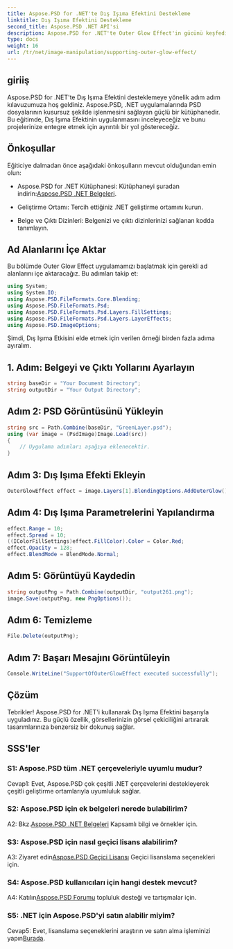 ```yaml
---
title: Aspose.PSD for .NET'te Dış Işıma Efektini Destekleme
linktitle: Dış Işıma Efektini Destekleme
second_title: Aspose.PSD .NET API'si
description: Aspose.PSD for .NET'te Outer Glow Effect'in gücünü keşfedin. Bu adım adım eğitimle görsel tasarımlarınızı geliştirin.
type: docs
weight: 16
url: /tr/net/image-manipulation/supporting-outer-glow-effect/
---
```

## giriiş

Aspose.PSD for .NET'te Dış Işıma Efektini desteklemeye yönelik adım adım kılavuzumuza hoş geldiniz. Aspose.PSD, .NET uygulamalarında PSD dosyalarının kusursuz şekilde işlenmesini sağlayan güçlü bir kütüphanedir. Bu eğitimde, Dış Işıma Efektinin uygulanmasını inceleyeceğiz ve bunu projelerinize entegre etmek için ayrıntılı bir yol göstereceğiz.

## Önkoşullar

Eğiticiye dalmadan önce aşağıdaki önkoşulların mevcut olduğundan emin olun:

-  Aspose.PSD for .NET Kütüphanesi: Kütüphaneyi şuradan indirin:[Aspose.PSD .NET Belgeleri](https://reference.aspose.com/psd/net/).

- Geliştirme Ortamı: Tercih ettiğiniz .NET geliştirme ortamını kurun.

- Belge ve Çıktı Dizinleri: Belgenizi ve çıktı dizinlerinizi sağlanan kodda tanımlayın.

## Ad Alanlarını İçe Aktar

Bu bölümde Outer Glow Effect uygulamamızı başlatmak için gerekli ad alanlarını içe aktaracağız. Bu adımları takip et:

```csharp
using System;
using System.IO;
using Aspose.PSD.FileFormats.Core.Blending;
using Aspose.PSD.FileFormats.Psd;
using Aspose.PSD.FileFormats.Psd.Layers.FillSettings;
using Aspose.PSD.FileFormats.Psd.Layers.LayerEffects;
using Aspose.PSD.ImageOptions;
```

Şimdi, Dış Işıma Etkisini elde etmek için verilen örneği birden fazla adıma ayıralım.

## 1. Adım: Belgeyi ve Çıktı Yollarını Ayarlayın

```csharp
string baseDir = "Your Document Directory";
string outputDir = "Your Output Directory";
```

## Adım 2: PSD Görüntüsünü Yükleyin

```csharp
string src = Path.Combine(baseDir, "GreenLayer.psd");
using (var image = (PsdImage)Image.Load(src))
{
    // Uygulama adımları aşağıya eklenecektir.
}
```

## Adım 3: Dış Işıma Efekti Ekleyin

```csharp
OuterGlowEffect effect = image.Layers[1].BlendingOptions.AddOuterGlow();
```

## Adım 4: Dış Işıma Parametrelerini Yapılandırma

```csharp
effect.Range = 10;
effect.Spread = 10;
((IColorFillSettings)effect.FillColor).Color = Color.Red;
effect.Opacity = 128;
effect.BlendMode = BlendMode.Normal;
```

## Adım 5: Görüntüyü Kaydedin

```csharp
string outputPng = Path.Combine(outputDir, "output261.png");
image.Save(outputPng, new PngOptions());
```

## Adım 6: Temizleme

```csharp
File.Delete(outputPng);
```

## Adım 7: Başarı Mesajını Görüntüleyin

```csharp
Console.WriteLine("SupportOfOuterGlowEffect executed successfully");
```

## Çözüm

Tebrikler! Aspose.PSD for .NET'i kullanarak Dış Işıma Efektini başarıyla uyguladınız. Bu güçlü özellik, görsellerinizin görsel çekiciliğini artırarak tasarımlarınıza benzersiz bir dokunuş sağlar.

## SSS'ler

### S1: Aspose.PSD tüm .NET çerçeveleriyle uyumlu mudur?

Cevap1: Evet, Aspose.PSD çok çeşitli .NET çerçevelerini destekleyerek çeşitli geliştirme ortamlarıyla uyumluluk sağlar.

### S2: Aspose.PSD için ek belgeleri nerede bulabilirim?

 A2: Bkz.[Aspose.PSD .NET Belgeleri](https://reference.aspose.com/psd/net/) Kapsamlı bilgi ve örnekler için.

### S3: Aspose.PSD için nasıl geçici lisans alabilirim?

 A3: Ziyaret edin[Aspose.PSD Geçici Lisansı](https://purchase.aspose.com/temporary-license/) Geçici lisanslama seçenekleri için.

### S4: Aspose.PSD kullanıcıları için hangi destek mevcut?

 A4: Katılın[Aspose.PSD Forumu](https://forum.aspose.com/c/psd/34) topluluk desteği ve tartışmalar için.

### S5: .NET için Aspose.PSD'yi satın alabilir miyim?

 Cevap5: Evet, lisanslama seçeneklerini araştırın ve satın alma işleminizi yapın[Burada](https://purchase.aspose.com/buy).